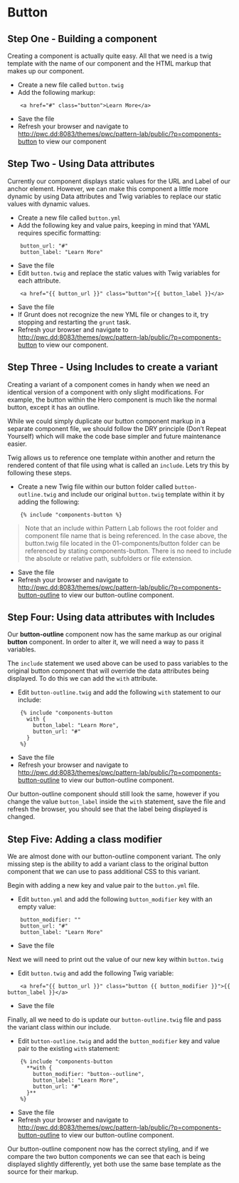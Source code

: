 # Button

## Step One - Building a component
Creating a component is actually quite easy.  All that we need is a twig template with the name of our component and the HTML markup that makes up our component.

- Create a new file called `button.twig`
- Add the following markup:

```
    <a href="#" class="button">Learn More</a>
```

- Save the file
- Refresh your browser and navigate to http://pwc.dd:8083/themes/pwc/pattern-lab/public/?p=components-button to view our component

## Step Two - Using Data attributes
Currently our component displays static values for the URL and Label of our anchor element.  However, we can make this component a little more dynamic by using Data attributes and Twig variables to replace our static values with dynamic values.

- Create a new file called `button.yml`
- Add the following key and value pairs, keeping in mind that YAML requires specific formatting:

```
    button_url: "#"
    button_label: "Learn More"
```

- Save the file
- Edit `button.twig` and replace the static values with Twig variables for each attribute.

```
    <a href="{{ button_url }}" class="button">{{ button_label }}</a>
```

- Save the file
- If Grunt does not recognize the new YML file or changes to it, try stopping and restarting the `grunt` task.
- Refresh your browser and navigate to http://pwc.dd:8083/themes/pwc/pattern-lab/public/?p=components-button to view our component.


## Step Three - Using Includes to create a variant
Creating a variant of a component comes in handy when we need an identical version of a component with only slight modifications.  For example, the button within the Hero component is much like the normal button, except it has an outline.

While we could simply duplicate our button component markup in a separate component file,  we should follow the DRY principle (Don’t Repeat Yourself) which will make the code base simpler and future maintenance easier.

Twig allows us to reference one template within another and return the rendered content of that file using what is called an `include`.  Lets try this by following these steps.

- Create a new Twig file within our button folder called `button-outline.twig` and include our original `button.twig` template within it by adding the following:

```
    {% include "components-button %}
```

> Note that an include within Pattern Lab follows the root folder and component file name that is being referenced.  In the case above, the button.twig file located in the 01-components/button folder can be referenced by stating components-button.  There is no need to include the absolute or relative path, subfolders or file extension.

- Save the file
- Refresh your browser and navigate to http://pwc.dd:8083/themes/pwc/pattern-lab/public/?p=components-button-outline to view our button-outline component.


## Step Four: Using data attributes with Includes
Our **button-outline** component now has the same markup as our original **button** component.  In order to alter it, we will need a way to pass it variables.

The `include` statement we used above can be used to pass variables to the original button component that will override the data attributes being displayed.  To do this we can add the  `with` attribute.

- Edit `button-outline.twig` and add the following `with` statement to our include:

```
    {% include "components-button
      with {
        button_label: "Learn More",
        button_url: "#"
      }
    %}
```

- Save the file
- Refresh your browser and navigate to http://pwc.dd:8083/themes/pwc/pattern-lab/public/?p=components-button-outline to view our button-outline component.

Our button-outline component should still look the same, however if you change the value  `button_label` inside the `with`  statement, save the file and refresh the browser, you should see that the label being displayed is changed.


## Step Five: Adding a class modifier
We are almost done with our button-outline component variant.  The only missing step is the ability to add a variant class to the original button component that we can use to pass additional CSS to this variant.

Begin with adding a new key and value pair to the `button.yml` file.

- Edit `button.yml` and add the following `button_modifier` key with an empty value:

```
    button_modifier: ""
    button_url: "#"
    button_label: "Learn More"
```

- Save the file

Next we will need to print out the value of our new key within `button.twig`

- Edit `button.twig` and add the following Twig variable:

```
    <a href="{{ button_url }}" class="button {{ button_modifier }}">{{ button_label }}</a>
```

- Save the file

Finally, all we need to do is update our `button-outline.twig` file and pass the variant class within our include.

- Edit `button-outline.twig` and add the `button_modifier` key and value pair to the existing `with` statement:

```
    {% include "components-button
      **with {
        button_modifier: "button--outline",
        button_label: "Learn More",
        button_url: "#"
      }**
    %}
```

- Save the file
- Refresh your browser and navigate to http://pwc.dd:8083/themes/pwc/pattern-lab/public/?p=components-button-outline to view our button-outline component.

Our button-outline component now has the correct styling, and if we compare the two button components we can see that each is being displayed slightly differently, yet both use the same base template as the source for their markup.
